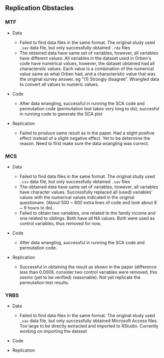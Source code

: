 ## Replication Obstacles

### MTF

- Data
    - Failed to find data files in the same format. The original study used `.sav` data file, but only successfully obtained `.rda` files
    - The obtained data have same set of variables, however, all variables have different values. All variables in the dataset used in Orben's code have numerical values, however, the dataset obtained had all characterstic values. Each value is a combination of the numerical value same as what Orben had, and a characteristic value that was the original survey answer. eg "(1) Strongly disagree". Wrangled data to convert all values to numeric values. 

- Code
    - After data wrangling, successful in running the SCA code and permutation code (permutation test takes very long to do); succesful in running code to generate the SCA plot
    
- Replication
    - Failed to produce same result as in the paper. Had a slight positive effect instead of a slight negative effect. Yet to be determine the reason. Need to first make sure the data wrangling was correct. 

### MCS

- Data
    - Failed to find data files in the same format. The original study used `.csv` data file, but only successfully obtained `.sav` files
    - The obtained data have same set of variables, however, all variables have character values. Successfully replaced all (used) variables' values with the numerical values indicated in the original questionare. (About 500 ~ 600 extra lines of code and took about 8 ~ 9 hours to do). 
    - Failed to obtain two variables, one related to the family income and one related to siblings. Both have all NA values. Both were used as control variables, thus removed for now.
    
- Code
    - After data wrangling, successful in running the SCA code and permutation code. 

- Replication
    - Successful in obtaining the result as shown in the paper (difference less than 0.0008, consider two control variables were removed, this *seems* (yet to be verified) reasonable). Not yet replicate the permutation test results. 

### YRBS

- Data
    - Failed to find data files in the same format. The original study used `.sav` data file, but only successfully obtained Microsoft Access files. Too large to be directly extracted and imported to RStudio. Currently working on importing the dataset
    
- Code

- Replication